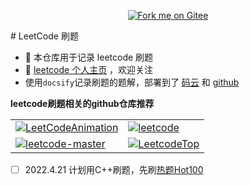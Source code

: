 <p align='center'>
<a href='https://gitee.com/eternidad33/leetcode'><img src='https://gitee.com/eternidad33/leetcode/widgets/widget_6.svg' alt='Fork me on Gitee'></img></a></p>
# LeetCode 刷题

- 🌴 本仓库用于记录 leetcode 刷题
- 👋 [leetcode 个人主页](https://leetcode-cn.com/u/eternidad/) ，欢迎关注
- 使用`docsify`记录刷题的题解，部署到了 [码云](https://eternidad33.gitee.io/leetcode/) 和 [github](https://eternidad33.github.io/leetcode/)

**leetcode刷题相关的github仓库推荐**

<table>
    <tr>
        <td>
            <a href="https://github.com/MisterBooo/LeetCodeAnimation">
            <img src="https://github-readme-stats-anuraghazra1.vercel.app/api/pin/?username=MisterBooo&repo=LeetCodeAnimation" alt="LeetCodeAnimation"/></a>
        </td>
        <td>
            <a href="https://github.com/azl397985856/leetcode">
            <img src="https://github-readme-stats-anuraghazra1.vercel.app/api/pin/?username=azl397985856&repo=leetcode" alt="leetcode"></a>
        </td>
    </tr>
        <tr>
        <td>
            <a href="https://github.com/youngyangyang04/leetcode-master">
            <img src="https://github-readme-stats-anuraghazra1.vercel.app/api/pin/?username=youngyangyang04&repo=leetcode-master" alt="leetcode-master"/></a>
        </td>
        <td>
            <a href="https://github.com/afatcoder/LeetcodeTop">
            <img src="https://github-readme-stats-anuraghazra1.vercel.app/api/pin/?username=afatcoder&repo=LeetcodeTop" alt="LeetcodeTop"></a>
        </td>
    </tr>
</table>

- [ ] 2022.4.21 计划用C++刷题，先刷[热题Hot100](https://leetcode-cn.com/problem-list/2cktkvj/)


